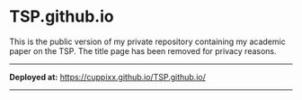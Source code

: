# TSP.github.io
This is the public version of my private repository containing my academic paper on the TSP. The title page has been removed for privacy reasons.

---

**Deployed at:** https://cuppixx.github.io/TSP.github.io/

---
